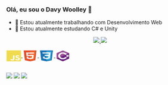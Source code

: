 ### Olá, eu sou o Davy Woolley 👋

- 🔭 Estou atualmente trabalhando com Desenvolvimento Web
- 🌱 Estou atualmente estudando C# e Unity

<div align="center">
  <a href="https://github.com/Davy04">
  <img height="180em" src="https://github-readme-stats.vercel.app/api?username=Davy04&show_icons=true&theme=tokyonight&include_all_commits=true&count_private=true"/>
  <img height="180em" src="https://github-readme-stats.vercel.app/api/top-langs/?username=Davy04&layout=compact&langs_count=7&theme=tokyonight"/>
</div>
<div style="display: inline_block"><br>
  <img align="center" alt="Davy-Js" height="30" width="40" src="https://raw.githubusercontent.com/devicons/devicon/master/icons/javascript/javascript-plain.svg"> 
  <img align="center" alt="Davy-HTML" height="30" width="40" src="https://raw.githubusercontent.com/devicons/devicon/master/icons/html5/html5-original.svg">
  <img align="center" alt="Davy-CSS" height="30" width="40" src="https://raw.githubusercontent.com/devicons/devicon/master/icons/css3/css3-original.svg"> 
  <img align="center" alt="Davy-Csharp" height="30" width="40" src="https://raw.githubusercontent.com/devicons/devicon/master/icons/csharp/csharp-original.svg">
  
</div>
  
 ##
  
<div> 
  <a href="https://instagram.com/davy.04" target="_blank"><img src="https://img.shields.io/badge/-Instagram-%23E4405F?style=for-the-badge&logo=instagram&logoColor=white" target="_blank"></a>	
  <a href = "mailto:davywoolley@gmail.com"><img src="https://img.shields.io/badge/-Gmail-%23333?style=for-the-badge&logo=gmail&logoColor=white" target="_blank"></a>  
  <a href="https://www.linkedin.com/in/davy-woolley-a11937233" target="_blank"><img src="https://img.shields.io/badge/-LinkedIn-%230077B5?style=for-the-badge&logo=linkedin&logoColor=white" target="_blank"></a>   
</div>
